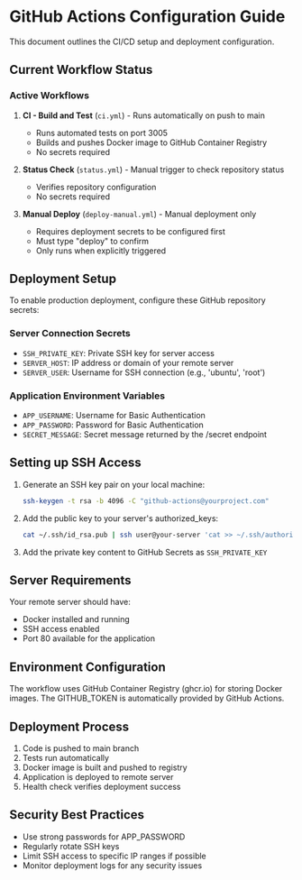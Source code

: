 # GitHub Actions Configuration Guide

This document outlines the CI/CD setup and deployment configuration.

## Current Workflow Status

### Active Workflows
1. **CI - Build and Test** (`ci.yml`) - Runs automatically on push to main
   - Runs automated tests on port 3005
   - Builds and pushes Docker image to GitHub Container Registry
   - No secrets required

2. **Status Check** (`status.yml`) - Manual trigger to check repository status
   - Verifies repository configuration
   - No secrets required

3. **Manual Deploy** (`deploy-manual.yml`) - Manual deployment only
   - Requires deployment secrets to be configured first
   - Must type "deploy" to confirm
   - Only runs when explicitly triggered

## Deployment Setup

To enable production deployment, configure these GitHub repository secrets:

### Server Connection Secrets
- `SSH_PRIVATE_KEY`: Private SSH key for server access
- `SERVER_HOST`: IP address or domain of your remote server
- `SERVER_USER`: Username for SSH connection (e.g., 'ubuntu', 'root')

### Application Environment Variables
- `APP_USERNAME`: Username for Basic Authentication
- `APP_PASSWORD`: Password for Basic Authentication  
- `SECRET_MESSAGE`: Secret message returned by the /secret endpoint

## Setting up SSH Access

1. Generate an SSH key pair on your local machine:
   ```bash
   ssh-keygen -t rsa -b 4096 -C "github-actions@yourproject.com"
   ```

2. Add the public key to your server's authorized_keys:
   ```bash
   cat ~/.ssh/id_rsa.pub | ssh user@your-server 'cat >> ~/.ssh/authorized_keys'
   ```

3. Add the private key content to GitHub Secrets as `SSH_PRIVATE_KEY`

## Server Requirements

Your remote server should have:
- Docker installed and running
- SSH access enabled
- Port 80 available for the application

## Environment Configuration

The workflow uses GitHub Container Registry (ghcr.io) for storing Docker images.
The GITHUB_TOKEN is automatically provided by GitHub Actions.

## Deployment Process

1. Code is pushed to main branch
2. Tests run automatically
3. Docker image is built and pushed to registry
4. Application is deployed to remote server
5. Health check verifies deployment success

## Security Best Practices

- Use strong passwords for APP_PASSWORD
- Regularly rotate SSH keys
- Limit SSH access to specific IP ranges if possible
- Monitor deployment logs for any security issues